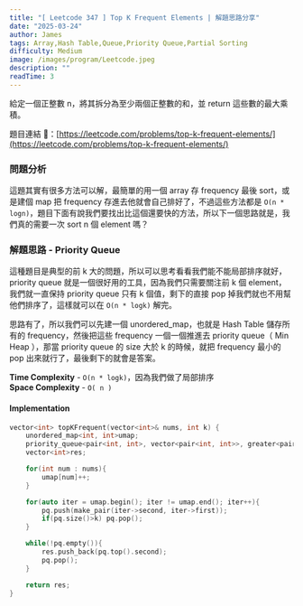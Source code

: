 ```yaml
---
title: "[ Leetcode 347 ] Top K Frequent Elements | 解題思路分享"
date: "2025-03-24"
author: James
tags: Array,Hash Table,Queue,Priority Queue,Partial Sorting
difficulty: Medium
image: /images/program/Leetcode.jpeg
description: ""
readTime: 3
---
```


給定一個正整數 n，將其拆分為至少兩個正整數的和，並 return 這些數的最大乘積。

題目連結 🔗：[https://leetcode.com/problems/top-k-frequent-elements/](https://leetcode.com/problems/top-k-frequent-elements/)

### **問題分析**

這題其實有很多方法可以解，最簡單的用一個 array 存 frequency 最後 sort，或是建個 map 把 frequency 存進去他就會自己排好了，不過這些方法都是 `O(n * logn)`，題目下面有說我們要找出比這個還要快的方法，所以下一個思路就是，我們真的需要一次 sort n 個 element 嗎？

### **解題思路 - Priority Queue**

這種題目是典型的前 k 大的問題，所以可以思考看看我們能不能局部排序就好，priority queue 就是一個很好用的工具，因為我們只需要關注前 k 個 element，我們就一直保持 priority queue 只有 k 個值，剩下的直接 pop 掉我們就也不用幫他們排序了，這樣就可以在 `O(n * logk)` 解完。

思路有了，所以我們可以先建一個 unordered_map，也就是 Hash Table 儲存所有的 frequency，然後把這些 frequency 一個一個推進去 priority queue（ Min Heap ），那當 priority queue 的 size 大於 k 的時候，就把 frequency 最小的 pop 出來就行了，最後剩下的就會是答案。

**Time Complexity** - `O(n * logk)`，因為我們做了局部排序<br>
**Space Complexity** - `O( n )`

#### **Implementation**

```cpp
vector<int> topKFrequent(vector<int>& nums, int k) {
    unordered_map<int, int>umap;
    priority_queue<pair<int, int>, vector<pair<int, int>>, greater<pair<int, int>>>pq;
    vector<int>res;

    for(int num : nums){
        umap[num]++;
    }

    for(auto iter = umap.begin(); iter != umap.end(); iter++){
        pq.push(make_pair(iter->second, iter->first));
        if(pq.size()>k) pq.pop();
    }

    while(!pq.empty()){
        res.push_back(pq.top().second);
        pq.pop();
    }

    return res;
}
```
